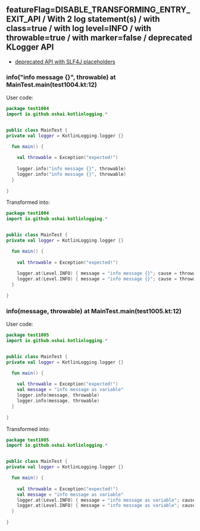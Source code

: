 ## featureFlag=DISABLE_TRANSFORMING_ENTRY_EXIT_API / With 2 log statement(s) / with class=true / with log level=INFO / with throwable=true / with marker=false / deprecated KLogger API

* [deprecated API with SLF4J placeholders](deprecated-slf4j-placeholders.md)

###  info("info message {}", throwable) at MainTest.main(test1004.kt:12)

User code:
```kotlin
package test1004
import io.github.oshai.kotlinlogging.*


public class MainTest {
private val logger = KotlinLogging.logger {}

  fun main() {
    
    val throwable = Exception("expected!")
    
    logger.info("info message {}", throwable)
    logger.info("info message {}", throwable)
  }
  
}


```
  
Transformed into:
```kotlin
package test1004
import io.github.oshai.kotlinlogging.*


public class MainTest {
private val logger = KotlinLogging.logger {}

  fun main() {
    
    val throwable = Exception("expected!")
    
    logger.at(Level.INFO) { message = "info message {}"; cause = throwable; internalCompilerData = KLoggingEventBuilder.InternalCompilerData(messageTemplate = "\"info message {}\"", className = "test1004.MainTest", methodName = "main", fileName = "test1004.kt", lineNumber = 12)
    logger.at(Level.INFO) { message = "info message {}"; cause = throwable; internalCompilerData = KLoggingEventBuilder.InternalCompilerData(messageTemplate = "\"info message {}\"", className = "test1004.MainTest", methodName = "main", fileName = "test1004.kt", lineNumber = 13)
  }
  
}


```

###  info(message, throwable) at MainTest.main(test1005.kt:12)

User code:
```kotlin
package test1005
import io.github.oshai.kotlinlogging.*


public class MainTest {
private val logger = KotlinLogging.logger {}

  fun main() {
    
    val throwable = Exception("expected!")
    val message = "info message as variable"
    logger.info(message, throwable)
    logger.info(message, throwable)
  }
  
}


```
  
Transformed into:
```kotlin
package test1005
import io.github.oshai.kotlinlogging.*


public class MainTest {
private val logger = KotlinLogging.logger {}

  fun main() {
    
    val throwable = Exception("expected!")
    val message = "info message as variable"
    logger.at(Level.INFO) { message = "info message as variable"; cause = throwable; internalCompilerData = KLoggingEventBuilder.InternalCompilerData(messageTemplate = "message", className = "test1005.MainTest", methodName = "main", fileName = "test1005.kt", lineNumber = 12)
    logger.at(Level.INFO) { message = "info message as variable"; cause = throwable; internalCompilerData = KLoggingEventBuilder.InternalCompilerData(messageTemplate = "message", className = "test1005.MainTest", methodName = "main", fileName = "test1005.kt", lineNumber = 13)
  }
  
}


```
